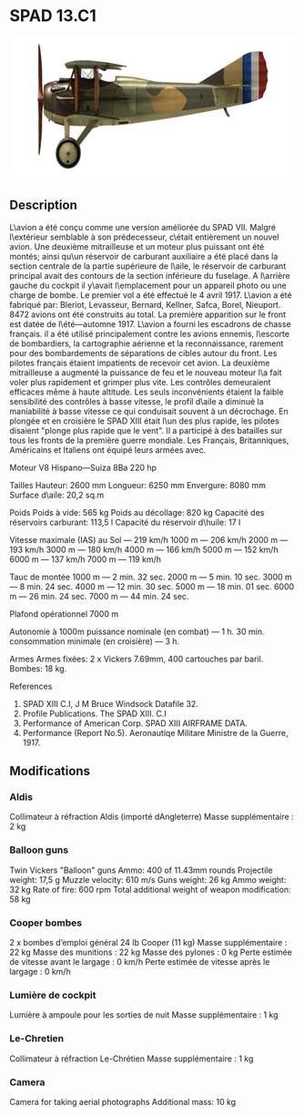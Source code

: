 # SPAD 13.C1

![spad13](../images/spad13.png)

## Description

L\avion a été conçu comme une version améliorée du SPAD VII. Malgré l\extérieur semblable à son prédecesseur, c\était entièrement un nouvel avion. Une deuxième mitrailleuse et un moteur plus puissant ont été montés; ainsi qu\un réservoir de carburant auxiliaire a été placé dans la section centrale de la partie supérieure de l\aile, le réservoir de carburant principal avait des contours de la section inférieure du fuselage. A l\arrière gauche du cockpit il y\avait l\emplacement pour un appareil photo ou une charge de bombe. Le premier vol a été effectué le 4 avril 1917. L\avion a été fabriqué par: Bleriot, Levasseur, Bernard, Kellner, Safca, Borel, Nieuport. 8472 avions ont été construits au total.
La première apparition sur le front est datée de l\été—automne 1917. L\avion a fourni les escadrons de chasse français. il a été utilisé principalement contre les avions ennemis, l\escorte de bombardiers, la cartographie aérienne et la reconnaissance, rarement pour des bombardements de séparations de cibles autour du front.
Les pilotes français étaient impatients de recevoir cet avion. La deuxième mitrailleuse a augmenté la puissance de feu et le nouveau moteur l\a fait voler plus rapidement et grimper plus vite. Les contrôles demeuraient efficaces même à haute altitude. Les seuls inconvénients étaient la faible sensibilité des contrôles à basse vitesse, le profil d\aile a diminué la maniabilité à basse vitesse ce qui conduisait souvent à un décrochage. En plongée et en croisière le SPAD XIII était l\un des plus rapide, les pilotes disaient "plonge plus rapide que le vent". Il a participé à des batailles sur tous les fronts de la première guerre mondiale. Les Français, Britanniques, Américains et Italiens ont équipé leurs armées avec.


Moteur
V8 Hispano—Suiza 8Ba 220 hp

Tailles
Hauteur: 2600 mm
Longueur: 6250 mm
Envergure: 8080 mm
Surface d\aile: 20,2 sq.m

Poids
Poids à vide: 565 kg
Poids au décollage: 820 kg
Capacité des réservoirs carburant: 113,5 l
Capacité du réservoir d\huile: 17 l

Vitesse maximale (IAS)
au Sol — 219 km/h
1000 m — 206 km/h
2000 m — 193 km/h
3000 m — 180 km/h
4000 m — 166 km/h
5000 m — 152 km/h
6000 m — 137 km/h
7000 m — 119 km/h

Tauc de montée
1000 m — 2 min. 32 sec.
2000 m — 5 min. 10 sec.
3000 m — 8 min. 24 sec.
4000 m — 12 min. 30 sec.
5000 m — 18 min. 01 sec.
6000 m — 26 min. 24 sec.
7000 m — 44 min. 24 sec.

Plafond opérationnel 7000 m

Autonomie à 1000m
puissance nominale (en combat) — 1 h. 30 min.
consommation minimale (en croisière) — 3 h.

Armes
Armes fixées: 2 х Vickers 7.69mm, 400 cartouches par baril.
Bombes: 18 kg.

References
1) SPAD XIII C.I, J M Bruce Windsock Datafile 32.
2) Profile Publications. The SPAD XIII. C.I
3) Performance of American Corp. SPAD XIII AIRFRAME DATA.
4) Performance (Report No.5). Aeronautiqe Militare  Ministre de la Guerre, 1917.

## Modifications

### Aldis

Collimateur à réfraction Aldis (importé dAngleterre)
Masse supplémentaire : 2 kg

### Balloon guns

Twin Vickers "Balloon" guns
Ammo: 400 of 11.43mm rounds
Projectile weight: 17,5 g
Muzzle velocity: 610 m/s
Guns weight: 26 kg
Ammo weight: 32 kg
Rate of fire: 600 rpm
Total additional weight of weapon modification: 58 kg

### Cooper bombes

2 x bombes d’emploi général 24 lb Cooper (11 kg)
Masse supplémentaire : 22 kg
Masse des munitions : 22 kg
Masse des pylones : 0 kg
Perte estimée de vitesse avant le largage : 0 km/h
Perte estimée de vitesse après le largage : 0 km/h

### Lumière de cockpit

Lumière à ampoule pour les sorties de nuit
Masse supplémentaire : 1 kg

### Le-Chretien

Collimateur à réfraction Le-Chrétien
Masse supplémentaire : 1 kg

### Camera

Camera for taking aerial photographs
Additional mass: 10 kg
